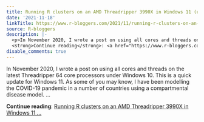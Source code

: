 ```yaml
---
title: Running R clusters on an AMD Threadripper 3990X in Windows 11 (update)
date: '2021-11-18'
linkTitle: https://www.r-bloggers.com/2021/11/running-r-clusters-on-an-amd-threadripper-3990x-in-windows-11-update/
source: R-bloggers
description: |-
  <p>In November 2020, I wrote a post on using all cores and threads on the latest Threadripper 64 core processors under Windows 10. This is a quick update for Windows 11. As some of you may know, I have been modelling the COVID-19 pandemic in a number of countries using a compartmental disease model. ...</p>
  <strong>Continue reading</strong>: <a href="https://www.r-bloggers.com/2021/11/running-r-clusters-on-an-amd-threadripper-3990x-in-windows-11-update/">Running R clusters on an AMD Threadripper 3990X in Windows 11 ...
disable_comments: true
---
```

<p>In November 2020, I wrote a post on using all cores and threads on the latest Threadripper 64 core processors under Windows 10. This is a quick update for Windows 11. As some of you may know, I have been modelling the COVID-19 pandemic in a number of countries using a compartmental disease model. ...</p>
<strong>Continue reading</strong>: <a href="https://www.r-bloggers.com/2021/11/running-r-clusters-on-an-amd-threadripper-3990x-in-windows-11-update/">Running R clusters on an AMD Threadripper 3990X in Windows 11 ...